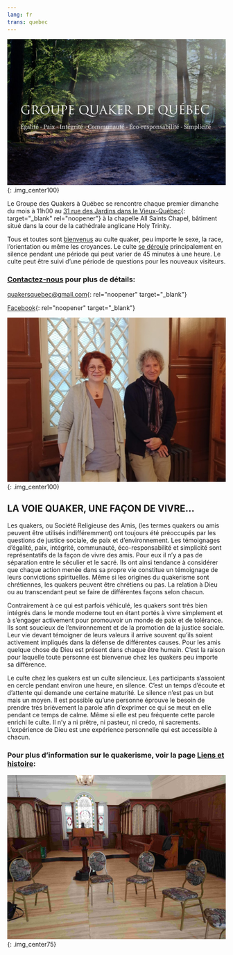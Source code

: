 ```yaml
---
lang: fr
trans: quebec
---
```

![Logo](/assets/images/quebec.jpg){: .img_center100}

Le Groupe des Quakers à Québec se rencontre chaque premier dimanche du mois à 11h00 au [31 rue des Jardins dans le Vieux-Québec](https://www.google.com/maps/search/31%20rue%20des%20Jardins,%20Qu%C3%A9bec){: target="_blank" rel="noopener"} à la chapelle All Saints Chapel, bâtiment situé dans la cour de la cathédrale anglicane Holy Trinity.

Tous et toutes sont [bienvenus](intro-fr.html) au culte quaker, peu importe le sexe, la race, l’orientation ou même les croyances. Le culte [se déroule](a_propos.html) principalement en silence pendant une période qui peut varier de 45 minutes à une heure. Le culte peut être suivi d’une période de questions pour les nouveaux visiteurs.

### [Contactez-nous](contact-fr.html) pour plus de détails:

[quakersquebec@gmail.com](mailto:quakersquebec@gmail.com){:  rel="noopener" target="_blank"}

[Facebook](https://www.facebook.com/QuakersQuebecCanada/){:  rel="noopener" target="_blank"}

![Les initiateurs](/assets/images/qc_2.jpg){: .img_center100}

## LA VOIE QUAKER, UNE FAÇON DE VIVRE…
Les quakers, ou Société Religieuse des Amis, (les termes quakers ou amis peuvent être utilisés indifféremment) ont toujours été préoccupés par les questions de justice sociale, de paix et d’environnement. Les témoignages  d’égalité, paix, intégrité, communauté, éco-responsabilité et simplicité  sont représentatifs de la façon de vivre des amis. Pour eux il n’y a pas de séparation entre le séculier et le sacré. Ils ont ainsi tendance à considérer que chaque action menée dans sa propre vie constitue un témoignage de leurs convictions spirituelles. Même si les origines du quakerisme sont chrétiennes, les quakers peuvent être chrétiens ou pas. La relation à Dieu ou au transcendant peut se faire de différentes façons selon chacun.

Contrairement à ce qui est parfois véhiculé, les quakers sont très bien intégrés dans le monde moderne tout en étant portés à vivre simplement et à s’engager activement pour promouvoir un monde de paix et de tolérance. Ils sont soucieux de l’environnement et de la promotion de la justice sociale. Leur vie devant témoigner de leurs valeurs il arrive souvent qu’ils soient activement impliqués dans la défense de différentes causes. Pour les amis quelque chose de Dieu est présent dans chaque être humain. C’est la raison pour laquelle toute personne est bienvenue chez les quakers peu importe sa différence.

Le culte chez les quakers est un culte silencieux. Les participants s’assoient en cercle pendant environ une heure, en silence. C’est un temps d’écoute et d’attente qui demande une certaine maturité. Le silence n’est pas un but mais un moyen. Il est possible qu’une personne éprouve le besoin de prendre très brièvement la parole afin d’exprimer ce qui se meut en elle pendant ce temps de calme. Même si elle est peu fréquente cette parole enrichi le culte. Il n’y a ni prêtre, ni pasteur, ni credo, ni sacrements. L’expérience de Dieu est une expérience personnelle qui est accessible à chacun.

### Pour plus d’information sur le quakerisme, voir la page [Liens et histoire](liens_histoire.html):

![Chaises](/assets/images/quebec_wg.jpg){: .img_center75}
